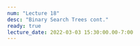 ```yaml
---
num: "Lecture 18"
desc: "Binary Search Trees cont."
ready: true
lecture_date: 2022-03-03 15:30:00.00-7:00
---
```

